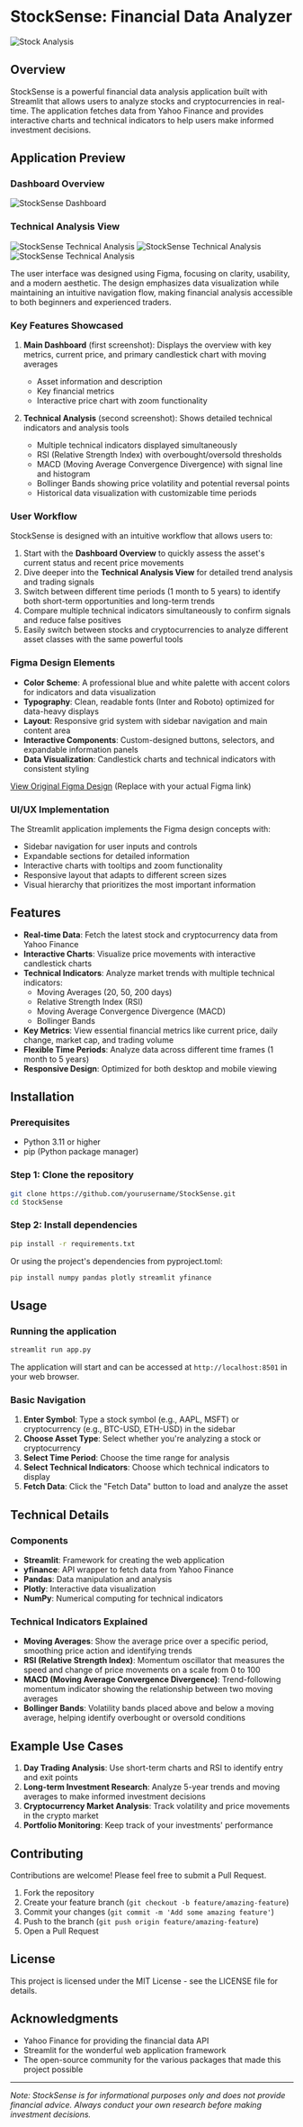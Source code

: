 # StockSense: Financial Data Analyzer

![Stock Analysis](generated-icon.png)

## Overview

StockSense is a powerful financial data analysis application built with Streamlit that allows users to analyze stocks and cryptocurrencies in real-time. The application fetches data from Yahoo Finance and provides interactive charts and technical indicators to help users make informed investment decisions.

## Application Preview

### Dashboard Overview
![StockSense Dashboard](./screenshot.png)

### Technical Analysis View
![StockSense Technical Analysis](./screenshot-feature-1.png)
![StockSense Technical Analysis](./screenshot-feature-2.png)
![StockSense Technical Analysis](./screenshot-feature-3.png)

The user interface was designed using Figma, focusing on clarity, usability, and a modern aesthetic. The design emphasizes data visualization while maintaining an intuitive navigation flow, making financial analysis accessible to both beginners and experienced traders.

### Key Features Showcased

1. **Main Dashboard** (first screenshot): Displays the overview with key metrics, current price, and primary candlestick chart with moving averages
   - Asset information and description
   - Key financial metrics
   - Interactive price chart with zoom functionality

2. **Technical Analysis** (second screenshot): Shows detailed technical indicators and analysis tools
   - Multiple technical indicators displayed simultaneously
   - RSI (Relative Strength Index) with overbought/oversold thresholds
   - MACD (Moving Average Convergence Divergence) with signal line and histogram
   - Bollinger Bands showing price volatility and potential reversal points
   - Historical data visualization with customizable time periods

### User Workflow

StockSense is designed with an intuitive workflow that allows users to:

1. Start with the **Dashboard Overview** to quickly assess the asset's current status and recent price movements
2. Dive deeper into the **Technical Analysis View** for detailed trend analysis and trading signals
3. Switch between different time periods (1 month to 5 years) to identify both short-term opportunities and long-term trends
4. Compare multiple technical indicators simultaneously to confirm signals and reduce false positives
5. Easily switch between stocks and cryptocurrencies to analyze different asset classes with the same powerful tools

### Figma Design Elements

- **Color Scheme**: A professional blue and white palette with accent colors for indicators and data visualization
- **Typography**: Clean, readable fonts (Inter and Roboto) optimized for data-heavy displays
- **Layout**: Responsive grid system with sidebar navigation and main content area
- **Interactive Components**: Custom-designed buttons, selectors, and expandable information panels
- **Data Visualization**: Candlestick charts and technical indicators with consistent styling

[View Original Figma Design](https://www.figma.com/file/stocksense-design) (Replace with your actual Figma link)

### UI/UX Implementation

The Streamlit application implements the Figma design concepts with:

- Sidebar navigation for user inputs and controls
- Expandable sections for detailed information
- Interactive charts with tooltips and zoom functionality
- Responsive layout that adapts to different screen sizes
- Visual hierarchy that prioritizes the most important information

## Features

- **Real-time Data**: Fetch the latest stock and cryptocurrency data from Yahoo Finance
- **Interactive Charts**: Visualize price movements with interactive candlestick charts
- **Technical Indicators**: Analyze market trends with multiple technical indicators:
  - Moving Averages (20, 50, 200 days)
  - Relative Strength Index (RSI)
  - Moving Average Convergence Divergence (MACD)
  - Bollinger Bands
- **Key Metrics**: View essential financial metrics like current price, daily change, market cap, and trading volume
- **Flexible Time Periods**: Analyze data across different time frames (1 month to 5 years)
- **Responsive Design**: Optimized for both desktop and mobile viewing

## Installation

### Prerequisites

- Python 3.11 or higher
- pip (Python package manager)

### Step 1: Clone the repository

```bash
git clone https://github.com/yourusername/StockSense.git
cd StockSense
```

### Step 2: Install dependencies

```bash
pip install -r requirements.txt
```

Or using the project's dependencies from pyproject.toml:

```bash
pip install numpy pandas plotly streamlit yfinance
```

## Usage

### Running the application

```bash
streamlit run app.py
```

The application will start and can be accessed at `http://localhost:8501` in your web browser.

### Basic Navigation

1. **Enter Symbol**: Type a stock symbol (e.g., AAPL, MSFT) or cryptocurrency (e.g., BTC-USD, ETH-USD) in the sidebar
2. **Choose Asset Type**: Select whether you're analyzing a stock or cryptocurrency
3. **Select Time Period**: Choose the time range for analysis
4. **Select Technical Indicators**: Choose which technical indicators to display
5. **Fetch Data**: Click the "Fetch Data" button to load and analyze the asset

## Technical Details

### Components

- **Streamlit**: Framework for creating the web application
- **yfinance**: API wrapper to fetch data from Yahoo Finance
- **Pandas**: Data manipulation and analysis
- **Plotly**: Interactive data visualization
- **NumPy**: Numerical computing for technical indicators

### Technical Indicators Explained

- **Moving Averages**: Show the average price over a specific period, smoothing price action and identifying trends
- **RSI (Relative Strength Index)**: Momentum oscillator that measures the speed and change of price movements on a scale from 0 to 100
- **MACD (Moving Average Convergence Divergence)**: Trend-following momentum indicator showing the relationship between two moving averages
- **Bollinger Bands**: Volatility bands placed above and below a moving average, helping identify overbought or oversold conditions

## Example Use Cases

1. **Day Trading Analysis**: Use short-term charts and RSI to identify entry and exit points
2. **Long-term Investment Research**: Analyze 5-year trends and moving averages to make informed investment decisions
3. **Cryptocurrency Market Analysis**: Track volatility and price movements in the crypto market
4. **Portfolio Monitoring**: Keep track of your investments' performance

## Contributing

Contributions are welcome! Please feel free to submit a Pull Request.

1. Fork the repository
2. Create your feature branch (`git checkout -b feature/amazing-feature`)
3. Commit your changes (`git commit -m 'Add some amazing feature'`)
4. Push to the branch (`git push origin feature/amazing-feature`)
5. Open a Pull Request

## License

This project is licensed under the MIT License - see the LICENSE file for details.

## Acknowledgments

- Yahoo Finance for providing the financial data API
- Streamlit for the wonderful web application framework
- The open-source community for the various packages that made this project possible

---

*Note: StockSense is for informational purposes only and does not provide financial advice. Always conduct your own research before making investment decisions.* 